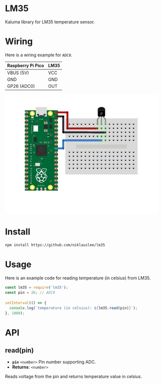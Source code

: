 # LM35

Kaluma library for LM35 temperature sensor.

# Wiring

Here is a wiring example for `ADC0`.

| Raspberry Pi Pico | LM35    |
| ----------------- | ------- |
| VBUS (5V)         | VCC     |
| GND               | GND     |
| GP26 (ADC0)       | OUT     |

![wiring](https://github.com/niklauslee/lm35/blob/main/images/wiring.jpg?raw=true)

# Install

```sh
npm install https://github.com/niklauslee/lm35
```

# Usage

Here is an example code for reading temperature (in celsius) from LM35.

```javascript
const lm35 = require('lm35');
const pin = 26; // ADC0

setInterval(() => {
  console.log(`temperature (in celsius): ${lm35.read(pin)}`);
}, 1000);
```

# API

## read(pin)

- **`pin`** `<number>` Pin number supporting ADC.
- **Returns**: `<number>`

Reads voltage from the pin and returns temperature value in celsius.